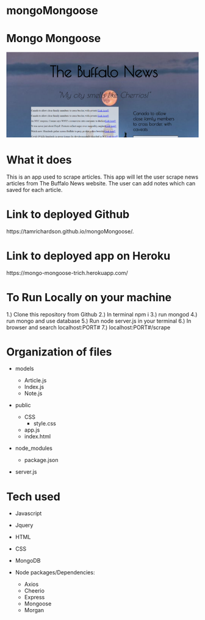 # mongoMongoose
<h1>Mongo Mongoose</h1>

![](public\css\scrapeScreenShot.PNG)

<h1>What it does</h1>
This is an app used to scrape articles. This app will let the user scrape news articles from The Buffalo News website. The user can add notes which can saved for each article.

<h1>Link to deployed Github</h1>
https://tamrichardson.github.io/mongoMongoose/.

<h1>Link to deployed app on Heroku</h1>
https://mongo-mongoose-trich.herokuapp.com/


<h1>To Run Locally on your machine</h1>
1.) Clone this repository from Github
2.) In terminal npm i
3.) run mongod
4.) run mongo and use database
5.) Run node server.js in your terminal
6.) In browser and search localhost:PORT#
7.) localhost:PORT#/scrape


<h1>Organization of files</h1>

 * models
    * Article.js
    * Index.js
    * Note.js

* public
    * CSS
        * style.css
    * app.js
    * index.html 

* node_modules
    * package.json

* server.js


<h1>Tech used</h1>

* Javascript
* Jquery
* HTML
* CSS
* MongoDB

* Node packages/Dependencies:
    * Axios
    * Cheerio
    * Express
    * Mongoose
    * Morgan

   
    


